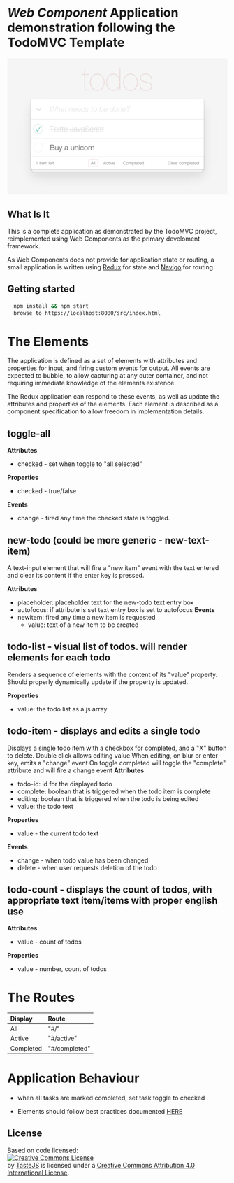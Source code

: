 # _Web Component_ Application demonstration following the TodoMVC Template


![](https://github.com/tastejs/todomvc-app-css/raw/master/screenshot.png)

## What Is It

This is a complete application as demonstrated by the TodoMVC  project, reimplemented using Web Components as the primary develoment framework.

As Web Components does not provide for application state or routing, a small application is written using [Redux](https://redux.js.org/) for state and [Navigo](https://github.com/krasimir/navigo) for routing.

## Getting started

```bash
  npm install && npm start
  browse to https://localhost:8080/src/index.html
```

# The Elements

The application is defined as a set of elements with attributes and properties for input, and firing custom events for output.
All events are expected to bubble, to allow capturing at any outer container, and not requiring immediate knowledge of the elements existence.

The Redux application can respond to these events, as well as update the attributes and properties of the elements. Each element is described as a component specification to allow freedom in implementation details.

## toggle-all

__Attributes__
- checked - set when toggle to "all selected"

__Properties__
- checked - true/false

__Events__
- change - fired any time the checked state is toggled.

## new-todo  (could be more generic - new-text-item)
A text-input element that will fire a "new item" event with the text entered and clear its content if the enter key is pressed.

__Attributes__
- placeholder: placeholder text for the new-todo text entry box
- autofocus: if attribute is set text entry box is set to autofocus
__Events__
- newitem: fired any time a new item is requested
  - value: text of a new item to be created

## todo-list - visual list of todos. will render <todo-item> elements for each todo
Renders a sequence of <todo-item> elements with the content of its "value" property. Should properly dynamically update
if the property is updated.

__Properties__
- value: the todo list as a js array

## todo-item - displays and edits a single todo
Displays a single todo item with a checkbox for completed, and a "X" button to delete.
Double click allows editing value
When editing, on blur or enter key, emits a "change" event
On toggle completed will toggle the "complete" attribute and will fire a change event
__Attributes__
- todo-id:  id for the displayed todo
- complete: boolean that is triggered when the todo item is complete
- editing:  boolean that is triggered when the todo is being edited
- value:    the todo text

__Properties__
- value - the current todo text

__Events__
- change - when todo value has been changed
- delete - when user requests deletion of the todo

## todo-count - displays the count of todos, with appropriate text item/items with proper english use
__Attributes__
- value - count of todos

__Properties__
- value - number, count of todos

# The Routes
|Display|Route|
|:--|:--|
|All|        "#/"|
|Active   |   "#/active"|
|Completed  | "#/completed"|

# Application Behaviour
- when all tasks are marked completed, set task toggle to checked


- Elements should follow best practices documented
[HERE](https://developers.google.com/web/fundamentals/web-components/best-practices)


## License

Based on code licensed:
<br />
<a rel="license" href="http://creativecommons.org/licenses/by/4.0/deed.en_US"><img alt="Creative Commons License" style="border-width:0" src="http://i.creativecommons.org/l/by/4.0/80x15.png" /></a><br /> by <a xmlns:cc="http://creativecommons.org/ns#" href="http://sindresorhus.com" property="cc:attributionName" rel="cc:attributionURL">TasteJS</a> is licensed under a <a rel="license" href="http://creativecommons.org/licenses/by/4.0/deed.en_US">Creative Commons Attribution 4.0 International License</a>.
